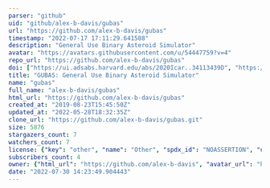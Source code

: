 ```yaml
---
parser: "github"
uid: "github/alex-b-davis/gubas"
url: "https://github.com/alex-b-davis/gubas"
timestamp: "2022-07-17 17:11:29.641588"
description: "General Use Binary Asteroid Simulator"
avatar: "https://avatars.githubusercontent.com/u/54447759?v=4"
repo_url: "https://github.com/alex-b-davis/gubas"
doi: ["https://ui.adsabs.harvard.edu/abs/2020Icar..34113439D", "https://ui.adsabs.harvard.edu/abs/2021ascl.soft07013D/abstract"]
title: "GUBAS: General Use Binary Asteroid Simulator"
name: "gubas"
full_name: "alex-b-davis/gubas"
html_url: "https://github.com/alex-b-davis/gubas"
created_at: "2019-08-23T15:45:50Z"
updated_at: "2022-05-28T18:32:35Z"
clone_url: "https://github.com/alex-b-davis/gubas.git"
size: 5876
stargazers_count: 7
watchers_count: 7
license: {"key": "other", "name": "Other", "spdx_id": "NOASSERTION", "url": null, "node_id": "MDc6TGljZW5zZTA="}
subscribers_count: 4
owner: {"html_url": "https://github.com/alex-b-davis", "avatar_url": "https://avatars.githubusercontent.com/u/54447759?v=4", "login": "alex-b-davis", "type": "User"}
date: "2022-07-30 14:23:49.904443"
---
```

